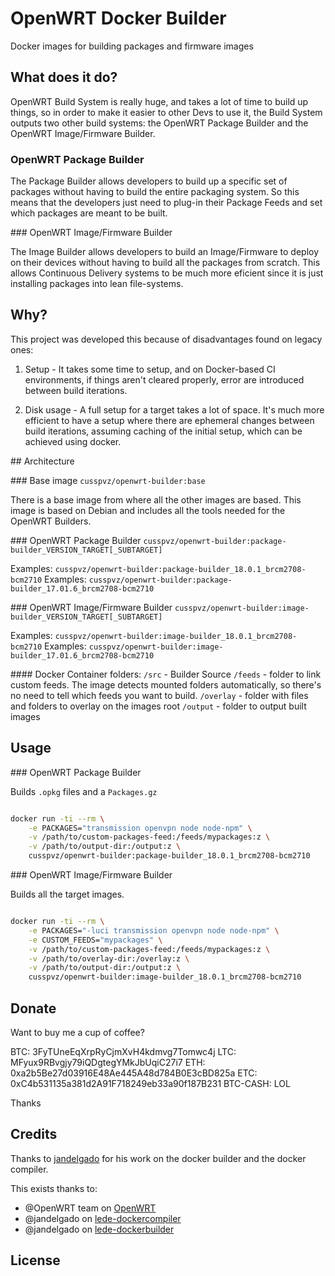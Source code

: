 # OpenWRT Docker Builder

Docker images for building packages and firmware images

## What does it do?

OpenWRT Build System is really huge, and takes a lot of time to build up
things, so in order to make it easier to other Devs to use it, the Build
System outputs two other build systems: the OpenWRT Package Builder and the
OpenWRT Image/Firmware Builder.

### OpenWRT Package Builder 

The Package Builder allows developers to build up a specific set of packages
without having to build the entire packaging system. So this means that the
developers just need to plug-in their Package Feeds and set which packages
are meant to be built.

### OpenWRT Image/Firmware Builder

The Image Builder allows developers to build an Image/Firmware to deploy on
their devices without having to build all the packages from scratch.
This allows Continuous Delivery systems to be much more eficient since it is
just installing packages into lean file-systems.

## Why?

This project was developed this because of disadvantages found on legacy ones:

1. Setup - It takes some time to setup, and on Docker-based CI environments, 
if things aren't cleared properly, error are introduced between build iterations. 

2. Disk usage - A full setup for a target takes a lot of space. It's much
more efficient to have a setup where there are ephemeral changes
between build iterations, assuming caching of the initial setup, which
can be achieved using docker.

## Architecture

### Base image
`cusspvz/openwrt-builder:base`

There is a base image from where all the other images are based. This image is
based on Debian and includes all the tools needed for the OpenWRT Builders.

### OpenWRT Package Builder
`cusspvz/openwrt-builder:package-builder_VERSION_TARGET[_SUBTARGET]`

Examples: `cusspvz/openwrt-builder:package-builder_18.0.1_brcm2708-bcm2710`
Examples: `cusspvz/openwrt-builder:package-builder_17.01.6_brcm2708-bcm2710`


### OpenWRT Image/Firmware Builder
`cusspvz/openwrt-builder:image-builder_VERSION_TARGET[_SUBTARGET]`

Examples: `cusspvz/openwrt-builder:image-builder_18.0.1_brcm2708-bcm2710`
Examples: `cusspvz/openwrt-builder:image-builder_17.01.6_brcm2708-bcm2710`

#### Docker Container folders:
`/src` - Builder Source
`/feeds` - folder to link custom feeds. The image detects mounted folders
automatically, so there's no need to tell which feeds you want to build.
`/overlay` - folder with files and folders to overlay on the images root
`/output` - folder to output built images 

## Usage

### OpenWRT Package Builder

Builds `.opkg` files and a `Packages.gz`

```bash

docker run -ti --rm \
    -e PACKAGES="transmission openvpn node node-npm" \
    -v /path/to/custom-packages-feed:/feeds/mypackages:z \
    -v /path/to/output-dir:/output:z \
    cusspvz/openwrt-builder:package-builder_18.0.1_brcm2708-bcm2710

```

### OpenWRT Image/Firmware Builder

Builds all the target images.

```bash

docker run -ti --rm \
    -e PACKAGES="-luci transmission openvpn node node-npm" \
    -e CUSTOM_FEEDS="mypackages" \
    -v /path/to/custom-packages-feed:/feeds/mypackages:z \
    -v /path/to/overlay-dir:/overlay:z \
    -v /path/to/output-dir:/output:z \
    cusspvz/openwrt-builder:image-builder_18.0.1_brcm2708-bcm2710

```


## Donate

Want to buy me a cup of coffee?

BTC: 3FyTUneEqXrpRyCjmXvH4kdmvg7Tomwc4j
LTC: MFyux9RBvgjy79iQDgtegYMkJbUqiC27i7
ETH: 0xa2b5Be27d03916E48Ae445A48d784B0E3cBD825a
ETC: 0xC4b531135a381d2A91F718249eb33a90f187B231
BTC-CASH: LOL

Thanks


## Credits

Thanks to [jandelgado](https://github.com/jandelgado) for his work on the
docker builder and the docker compiler.

This exists thanks to:
- @OpenWRT team on [OpenWRT](https://github.com/openwrt/openwrt)
- @jandelgado on [lede-dockercompiler](https://github.com/jandelgado/lede-dockercompiler)
- @jandelgado on [lede-dockerbuilder](https://github.com/jandelgado/lede-dockerbuilder)

## License
